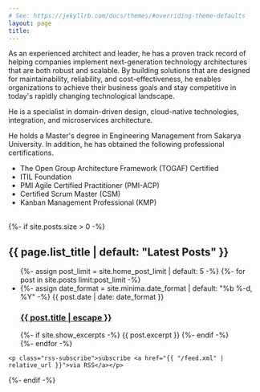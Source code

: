 ```yaml
---
# See: https://jekyllrb.com/docs/themes/#overriding-theme-defaults
layout: page
title: 
---
```

As an experienced architect and leader, he has a proven track record of helping companies implement next-generation technology architectures that are both robust and scalable. By building solutions that are designed for maintainability, reliability, and cost-effectiveness, he enables organizations to achieve their business goals and stay competitive in today's rapidly changing technological landscape.

He is a specialist in domain-driven design, cloud-native technologies, integration, and microservices architecture.

He holds a Master's degree in Engineering Management from Sakarya University. In addition, he has obtained the following professional certifications. 

- The Open Group Architecture Framework (TOGAF) Certified
- ITIL Foundation
- PMI Agile Certified Practitioner (PMI-ACP)
- Certified Scrum Master (CSM)
- Kanban Management Professional (KMP)

<br>
<div>
{%- if site.posts.size > 0 -%}
    <h2 class="post-list-heading">{{ page.list_title | default: "Latest Posts" }}</h2>
    <ul class="post-list">
      {%- assign post_limit = site.home_post_limit | default: 5 -%}
      {%- for post in site.posts limit:post_limit -%}
      <li>
        {%- assign date_format = site.minima.date_format | default: "%b %-d, %Y" -%}
        <span class="post-meta">{{ post.date | date: date_format }}</span>
        <h3>
          <a class="post-link" href="{{ post.url | relative_url }}">
            {{ post.title | escape }}
          </a>
        </h3>
        {%- if site.show_excerpts -%}
          {{ post.excerpt }}
        {%- endif -%}
      </li>
      {%- endfor -%}
    </ul>

    <p class="rss-subscribe">subscribe <a href="{{ "/feed.xml" | relative_url }}">via RSS</a></p>
  {%- endif -%}
  </div>